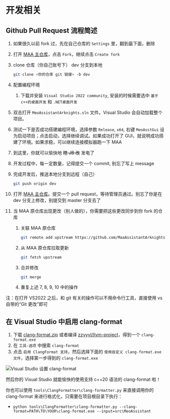 # 开发相关

## Github Pull Request 流程简述

1. 如果很久以前 fork 过，先在自己仓库的 `Settings` 里，翻到最下面，删除
2. 打开 [MAA 主仓库](https://github.com/MaaAssistantArknights/MaaAssistantArknights)，点击 `Fork`，继续点击 `Create fork`
3. clone 仓库（你自己账号下） dev 分支到本地

    ```bash
    git clone <你的仓库 git 链接> -b dev
    ```

4. 配置编程环境

    1. 下载并安装 `Visual Studio 2022 community`, 安装的时候需要选中 `基于c++的桌面开发` 和 `.NET桌面开发`

5. 双击打开 `MeoAssistantArknights.sln` 文件。Visual Studio 会自动加载整个项目。
6. 测试一下是否成功搭建编程环境，选择参数 `Release`, `x64`, 右键 `MeoAsstGui` 设为启动项目；点击启动，选择继续调试。如果成功打开了 GUI，就说明成功搭建了环境。如果求稳，可以继续连接模拟器跑一下 MAA
7. 到这里，你就可以愉快地 ~~瞎 JB 改~~ 发电了
8. 开发过程中，每一定数量，记得提交一个 commit, 别忘了写上 message
9. 完成开发后，推送本地分支到远程（自己）

    ```bash
    git push origin dev
    ```

10. 打开 [MAA 主仓库](https://github.com/MaaAssistantArknights/MaaAssistantArknights)。提交一个 pull request，等待管理员通过。别忘了你是在 dev 分支上修改，别提交到 master 分支去了
11. 当 MAA 原仓库出现更改（别人做的），你需要把这些更改同步到你 fork 的仓库
    1. 关联 MAA 原仓库

        ```bash
        git remote add upstream https://github.com/MaaAssistantArknights/MaaAssistantArknights.git
        ```

    2. 从 MAA 原仓库拉取更新

        ```bash
        git fetch upstream
        ```

    3. 合并修改

        ```bash
        git merge
        ```

    4. 重复上述 7, 8, 9, 10 中的操作

注：在打开 VS2022 之后，和 git 有关的操作可以不用命令行工具，直接使用 vs 自带的“Git 更改”即可

## 在 Visual Studio 中启用 clang-format

1. 下载 [clang-format.zip](https://github.com/MaaAssistantArknights/MaaAssistantArknights/files/9482197/clang-format.zip) 或者编译 [zzyyyl/llvm-project](https://github.com/zzyyyl/llvm-project/tree/fix/clang-format)，得到一个 `clang-format.exe`
2. 在 `工具-选项` 中搜索 `clang-format`
3. 点击 `启用 ClangFormat 支持`，然后选择下面的 `使用自定义 clang-format.exe 文件`，选择第一步得到的 `clang-format.exe`

![Visual Studio 设置 clang-format](https://user-images.githubusercontent.com/74587068/188262146-bf36f10a-db94-4a3c-9802-88b703342fb6.png)

然后你的 Visual Studio 就能愉快的使用支持 c++20 语法的 clang-format 啦！

你也可以使用 `tools\ClangFormatter\clang-formatter.py` 来直接调用你的 clang-format 来进行格式化，只需要在项目根目录下执行：

- `python tools\ClangFormatter\clang-formatter.py --clang-format=PATH\TO\YOUR\clang-format.exe --input=src\MeoAssistant`
